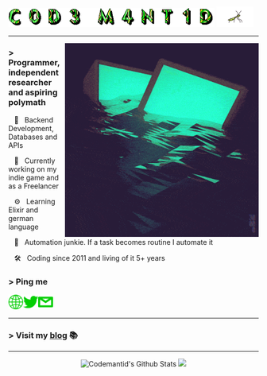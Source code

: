 <img src='https://github.com/codemantid/codemantid/raw/main/assets/gifs/codemantid.gif' width='415'> <img src='https://raw.githubusercontent.com/codemantid/codemantid/main/assets/gifs/mantis_without_bg.gif' width='75px'>

---

<img align='right' src='https://raw.githubusercontent.com/codemantid/codemantid/main/assets/gifs/readme.gif' width='390"'>

### > Programmer, independent researcher and aspiring polymath

&nbsp;&nbsp;&nbsp;:green_heart: &nbsp; Backend Development, Databases and APIs

&nbsp;&nbsp;&nbsp;:space_invader: &nbsp; Currently working on my indie game and as a Freelancer

&nbsp;&nbsp;&nbsp;:gear: &nbsp; Learning Elixir and german language

&nbsp;&nbsp;&nbsp;:robot: &nbsp; Automation junkie. If a task becomes routine I automate it

&nbsp;&nbsp;&nbsp;:hammer_and_wrench: &nbsp; Coding since 2011 and living of it 5+ years

### > Ping me 

<a href="https://codemantid.com"><img align="left" alt="codemantid.com" width="30px" src="https://github.com/codemantid/codemantid/blob/main/assets/icons/website_icon%20(copy).png" /><a>

<a href="https://twitter.com/codemantid"><img align="left" alt="codemantid | Twitter" width="30px" src="https://github.com/codemantid/codemantid/blob/main/assets/icons/twitter_icon%20(copy).png" /></a>

<a href="mailto:codemantid at tutanota dot com?subject=Hey%20Code%20Mantid"><img alt="codemantid | email" width="30px" src="https://github.com/codemantid/codemantid/blob/main/assets/icons/email_icon%20(copy).png" /></a>

---

### > Visit my [blog](https://codemantid.com) 📚

---
<div align="center">
    <img height="170" alt="Codemantid's Github Stats" src="https://github-readme-stats.vercel.app/api?username=codemantid&show_icons=true&hide_border=true&theme=merko&hide_rank=true&count_private=true" />

  <img height="170" src="https://github-readme-stats.vercel.app/api/top-langs/?username=codemantid&layout=compact&theme=merko&hide_border=true"/>
</div>




